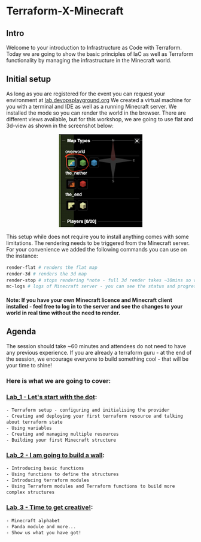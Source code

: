 # Terraform-X-Minecraft
## Intro

Welcome to your introduction to Infrastructure as Code with Terraform. Today we are going to show the basic principles of IaC as well as Terraform functionality by managing the infrastructure in the Minecraft world. 

## Initial setup

As long as you are registered for the event you can request your environment at [lab.devopsplayground.org](https://lab.devopsplayground.org/)
We created a virtual machine for you with a terminal and IDE as well as a running Minecraft server. We installed the mode so you can render the world in the browser. There are different views available, but for this workshop, we are going to use flat and 3d-view as shown in the screenshot below:

<p align="center">
  <img src="./lab_1/images/mc-map.png" />
</p>

This setup while does not require you to install anything comes with some limitations. The rendering needs to be triggered from the Minecraft server. For your convenience we added the following commands you can use on the instance:

```bash
render-flat # renders the flat map
render-3d # renders the 3d map
render-stop # stops rendering *note - full 3d render takes ~30mins so we advise you to build any 3d structure near the spawn point (152,64,152), rendering is executed in the radius of the spawn so you should see the results in a few minutes if you build there
mc-logs # logs of Minecraft server - you can see the status and progress of your rendering, as well as any calls terraform, makes to the server
```
#### <b>Note:</b> If you have your own Minecraft licence and Minecraft client installed - feel free to log in to the server and see the changes to your world in real time without the need to render.

## Agenda
The session should take ~60 minutes and attendees do not need to have any previous experience. If you are already a terraform guru - at the end of the session, we encourage everyone to build something cool - that will be your time to shine!

### <b>Here is what we are going to cover:</b>

### [Lab_1 - Let's start with the dot](./lab_1/README.md): 

    - Terraform setup - configuring and initialising the provider
    - Creating and deploying your first terraform resource and talking about terraform state
    - Using variables
    - Creating and managing multiple resources
    - Building your first Minecraft structure
    
### [Lab_2 - I am going to build a wall](./lab_2/README.md):

    - Introducing basic functions
    - Using functions to define the structures
    - Introducing terraform modules
    - Using Terraform modules and Terraform functions to build more complex structures 

### [Lab_3 -  Time to get creative!](./lab_3/README.md):

    - Minecraft alphabet 
    - Panda module and more...
    - Show us what you have got!